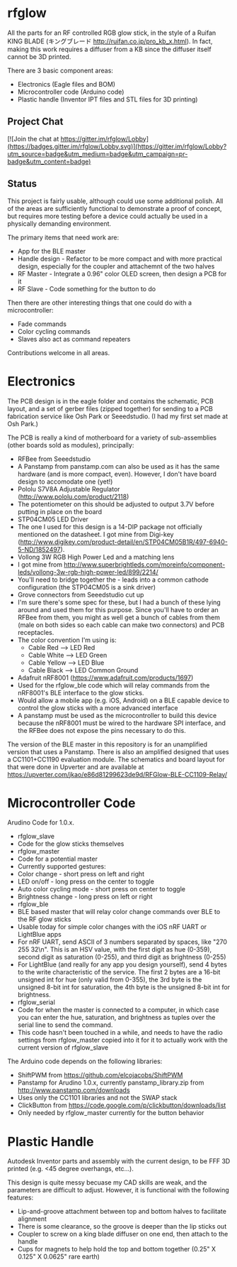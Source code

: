 rfglow
======

All the parts for an RF controlled RGB glow stick, in the style of a Ruifan KING BLADE (キングブレード http://ruifan.co.jp/pro_kb_x.html). In fact, making this work requires a diffuser from a KB since the diffuser itself cannot be 3D printed.

There are 3 basic component areas:
 * Electronics (Eagle files and BOM)
 * Microcontroller code (Arduino code)
 * Plastic handle (Inventor IPT files and STL files for 3D printing)

## Project Chat

[![Join the chat at https://gitter.im/rfglow/Lobby](https://badges.gitter.im/rfglow/Lobby.svg)](https://gitter.im/rfglow/Lobby?utm_source=badge&utm_medium=badge&utm_campaign=pr-badge&utm_content=badge)

## Status
This project is fairly usable, although could use some additional polish. All of the areas are sufficiently functional to demonstrate a proof of concept, but requires more testing before a device could actually be used in a physically demanding environment.

The primary items that need work are:
 * App for the BLE master
 * Handle design - Refactor to be more compact and with more practical design, especially for the coupler and attachemnt of the two halves
 * RF Master - Integrate a 0.96" color OLED screen, then design a PCB for it
 * RF Slave - Code something for the button to do

Then there are other interesting things that one could do with a microcontroller:
 * Fade commands
 * Color cycling commands
 * Slaves also act as command repeaters

Contributions welcome in all areas.

# Electronics
The PCB design is in the eagle folder and contains the schematic, PCB layout, and a set of gerber files (zipped together) for sending to a PCB fabrication service like Osh Park or Seeedstudio. (I had my first set made at Osh Park.)

The PCB is really a kind of motherboard for a variety of sub-assemblies (other boards sold as modules), principally:
 * RFBee from Seeedstudio
  * A Panstamp from panstamp.com can also be used as it has the same hardware (and is more compact, even). However, I don't have  board design to accomodate one (yet!)
 * Pololu S7V8A Adjustable Regulator (http://www.pololu.com/product/2118)
  * The potentiometer on this should be adjusted to output 3.7V before putting in place on the board
 * STP04CM05 LED Driver
  * The one I used for this design is a 14-DIP package not officially mentioned on the datasheet. I got mine from Digi-key (http://www.digikey.com/product-detail/en/STP04CM05B1R/497-6940-5-ND/1852497).
 * Vollong 3W RGB High Power Led and a matching lens
  * I got mine from http://www.superbrightleds.com/moreinfo/component-leds/vollong-3w-rgb-high-power-led/899/2214/
  * You'll need to bridge together the - leads into a common cathode configuration (the STP04CM05 is a sink driver)
 * Grove connectors from Seeedstudio cut up
  * I'm sure there's some spec for these, but I had a bunch of these lying around and used them for this purpose. Since you'll have to order an RFBee from them, you might as well get a bunch of cables from them (male on both sides so each cable can make two connectors) and PCB receptacles.
  * The color convention I'm using is:
    * Cable Red --> LED Red
    * Cable White --> LED Green
    * Cable Yellow --> LED Blue
    * Cable Black --> LED Common Ground
 * Adafruit nRF8001 (https://www.adafruit.com/products/1697)
  * Used for the rfglow_ble code which will relay commands from the nRF8001's BLE interface to the glow sticks.
  * Would allow a mobile app (e.g. iOS, Android) on a BLE capable device to control the glow sticks with a more advanced interface
  * A panstamp must be used as the microcontroller to build this device because the nRF8001 must be wired to the hardware SPI interface, and the RFBee does not expose the pins necessary to do this.

The version of the BLE master in this repository is for an unamplified version that uses a Panstamp. There is also an amplified designed that uses a CC1101+CC1190 evaluation module. The schematics and board layout for that were done in Upverter and are available at https://upverter.com/jkao/e86d81299623de9d/RFGlow-BLE-CC1109-Relay/

# Microcontroller Code

Arudino Code for 1.0.x.

 * rfglow_slave
  * Code for the glow sticks themselves
 * rfglow_master
  * Code for a potential master
  * Currently supported gestures:
   * Color change - short press on left and right
   * LED on/off - long press on the center to toggle
   * Auto color cycling mode - short press on center to toggle
   * Brightness change - long press on left or right
 * rfglow_ble
  * BLE based master that will relay color change commands over BLE to the RF glow sticks
  * Usable today for simple color changes with the iOS nRF UART or LightBlue apps
   * For nRF UART, send ASCII of 3 numbers separated by spaces, like "270 255 32\n". This is an HSV value, with the first digit as hue (0-359), second digit as saturation (0-255), and third digit as brightness (0-255)
   * For LightBlue (and really for any app you design yourself), send 4 bytes to the write characteristic of the service. The first 2 bytes are a 16-bit unsigned int for hue (only valid from 0-355), the 3rd byte is the unsigned 8-bit int for saturation, the 4th byte is the unsigned 8-bit int for brightness.
 * rfglow_serial
  * Code for when the master is connected to a computer, in which case you can enter the hue, saturation, and brightness as tuples over the serial line to send the command.
  * This code hasn't been touched in a while, and needs to have the radio settings from rfglow_master copied into it for it to actually work with the current version of rfglow_slave

The Arduino code depends on the following libraries:
 * ShiftPWM from https://github.com/elcojacobs/ShiftPWM
 * Panstamp for Arudino 1.0.x, currently panstamp_library.zip from http://www.panstamp.com/downloads
  * Uses only the CC1101 libraries and not the SWAP stack
 * ClickButton from https://code.google.com/p/clickbutton/downloads/list
  * Only needed by rfglow_master currently for the button behavior

# Plastic Handle

Autodesk Inventor parts and assembly with the current design, to be FFF 3D printed (e.g. <45 degree overhangs, etc...).

This design is quite messy becuase my CAD skills are weak, and the parameters are difficult to adjust. However, it is functional with the following features:
* Lip-and-groove attachment between top and bottom halves to facilitate alignment
 * There is some clearance, so the groove is deeper than the lip sticks out
* Coupler to screw on a king blade diffuser on one end, then attach to the handle
* Cups for magnets to help hold the top and bottom together (0.25" X 0.125" X 0.0625" rare earth)
